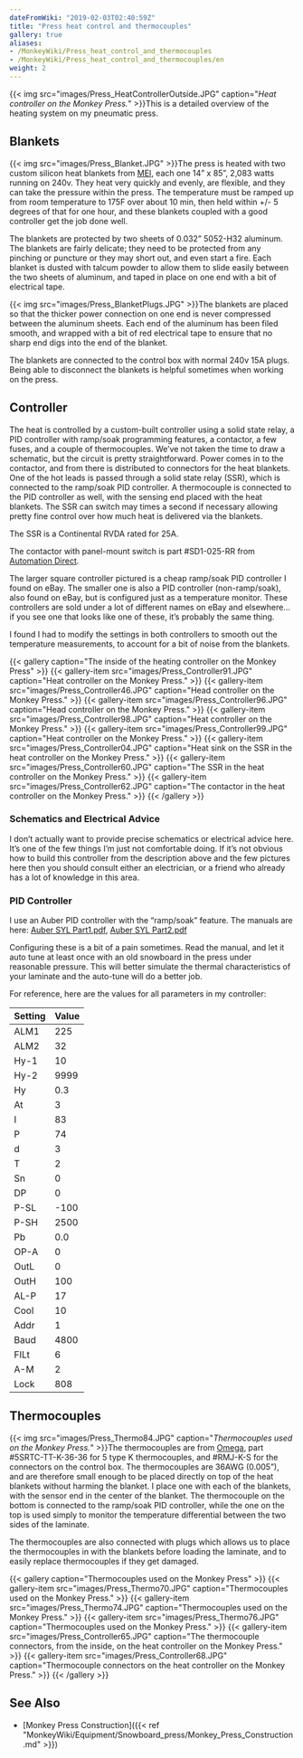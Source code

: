 ```yaml
---
dateFromWiki: "2019-02-03T02:40:59Z"
title: "Press heat control and thermocouples"
gallery: true
aliases:
- /MonkeyWiki/Press_heat_control_and_thermocouples
- /MonkeyWiki/Press_heat_control_and_thermocouples/en
weight: 2
---
```

{{< img src="images/Press_HeatControllerOutside.JPG" caption="_Heat controller on the Monkey Press._" >}}This is a detailed overview of the heating system on my pneumatic press.


## Blankets 
 

{{< img src="images/Press_Blanket.JPG" >}}The press is heated with two custom silicon heat blankets from [MEI](http://michaelsenterprises.com/), each one 14” x 85”, 2,083 watts running on 240v. They heat very quickly and evenly, are flexible, and they can take the pressure within the press. The temperature must be ramped up from room temperature to 175F over about 10 min, then held within +/- 5 degrees of that for one hour, and these blankets coupled with a good controller get the job done well.

The blankets are protected by two sheets of 0.032” 5052-H32 aluminum. The blankets are fairly delicate; they need to be protected from any pinching or puncture or they may short out, and even start a fire. Each blanket is dusted with talcum powder to allow them to slide easily between the two sheets of aluminum, and taped in place on one end with a bit of electrical tape.

{{< img src="images/Press_BlanketPlugs.JPG" >}}The blankets are placed so that the thicker power connection on one end is never compressed between the aluminum sheets. Each end of the aluminum has been filed smooth, and wrapped with a bit of red electrical tape to ensure that no sharp end digs into the end of the blanket. 

The blankets are connected to the control box with normal 240v 15A plugs. Being able to disconnect the blankets is helpful sometimes when working on the press. 


## Controller 
 

The heat is controlled by a custom-built controller using a solid state relay, a PID controller with ramp/soak programming features, a contactor, a few fuses, and a couple of thermocouples. We’ve not taken the time to draw a schematic, but the circuit is pretty straightforward. Power comes in to the contactor, and from there is distributed to connectors for the heat blankets. One of the hot leads is passed through a solid state relay (SSR), which is connected to the ramp/soak PID controller. A thermocouple is connected to the PID controller as well, with the sensing end placed with the heat blankets. The SSR can switch may times a second if necessary allowing pretty fine control over how much heat is delivered via the blankets.

The SSR is a Continental RVDA rated for 25A.

The contactor with panel-mount switch is part #SD1-025-RR from [Automation Direct](http://www.automationdirect.com).

The larger square controller pictured is a cheap ramp/soak PID controller I found on eBay. The smaller one is also a PID controller (non-ramp/soak), also found on eBay, but is configured just as a temperature monitor. These controllers are sold under a lot of different names on eBay and elsewhere… if you see one that looks like one of these, it’s probably the same thing.

I found I had to modify the settings in both controllers to smooth out the temperature measurements, to account for a bit of noise from the blankets. 

{{< gallery  caption="The inside of the heating controller on the Monkey Press" >}}
{{< gallery-item src="images/Press_Controller91.JPG" caption="Heat controller on the Monkey Press." >}}
{{< gallery-item src="images/Press_Controller46.JPG" caption="Head controller on the Monkey Press." >}}
{{< gallery-item src="images/Press_Controller96.JPG" caption="Head controller on the Monkey Press." >}}
{{< gallery-item src="images/Press_Controller98.JPG" caption="Heat controller on the Monkey Press." >}}
{{< gallery-item src="images/Press_Controller99.JPG" caption="Heat controller on the Monkey Press." >}}
{{< gallery-item src="images/Press_Controller04.JPG" caption="Heat sink on the SSR in the heat controller on the Monkey Press." >}}
{{< gallery-item src="images/Press_Controller60.JPG" caption="The SSR in the heat controller on the Monkey Press." >}}
{{< gallery-item src="images/Press_Controller62.JPG" caption="The contactor in the heat controller on the Monkey Press." >}}
{{< /gallery >}}



### Schematics and Electrical Advice 
I don’t actually want to provide precise schematics or electrical advice here. It’s one of the few things I’m just not comfortable doing. If it’s not obvious how to build this controller from the description above and the few pictures here then you should consult either an electrician, or a friend who already has a lot of knowledge in this area. 


### PID Controller 
I use an Auber PID controller with the “ramp/soak” feature. The manuals are here: 
[Auber SYL Part1.pdf](/files/Auber_SYL_Part1.pdf), 
[Auber SYL Part2.pdf](/files/Auber_SYL_Part2.pdf)

Configuring these is a bit of a pain sometimes. Read the manual, and let it auto tune at least once with an old snowboard in the press under reasonable pressure. This will better simulate the thermal characteristics of your laminate and the auto-tune will do a better job.

For reference, here are the values for all parameters in my controller:

| Setting | Value |
| ------- | ----- |
| ALM1 | 225 |
| ALM2 | 32 |
| Hy-1 | 10 |
| Hy-2 | 9999 |
| Hy | 0.3 |
| At | 3 |
| I | 83 |
| P | 74 |
| d | 3 |
| T | 2 |
| Sn | 0 |
| DP | 0 |
| P-SL | -100 |
| P-SH | 2500 |
| Pb | 0.0 |
| OP-A | 0 |
| OutL | 0 |
| OutH | 100 |
| AL-P | 17 |
| Cool | 10 |
| Addr | 1 |
| Baud | 4800 |
| FILt | 6 |
| A-M | 2 |
| Lock | 808 |


## Thermocouples 
 

{{< img src="images/Press_Thermo84.JPG" caption="_Thermocouples used on the Monkey Press._" >}}The thermocouples are from [Omega](http://www.omega.com), part #5SRTC-TT-K-36-36 for 5 type K thermocouples, and #RMJ-K-S for the connectors on the control box. The thermocouples are 36AWG (0.005”), and are therefore small enough to be placed directly on top of the heat blankets without harming the blanket. I place one with each of the blankets, with the sensor end in the center of the blanket. The thermocouple on the bottom is connected to the ramp/soak PID controller, while the one on the top is used simply to monitor the temperature differential between the two sides of the laminate.

The thermocouples are also connected with plugs which allows us to place the thermocouples in with the blankets before loading the laminate, and to easily replace thermocouples if they get damaged.

{{< gallery  caption="Thermocouples used on the Monkey Press" >}}
{{< gallery-item src="images/Press_Thermo70.JPG" caption="Thermocouples used on the Monkey Press." >}}
{{< gallery-item src="images/Press_Thermo74.JPG" caption="Thermocouples used on the Monkey Press." >}}
{{< gallery-item src="images/Press_Thermo76.JPG" caption="Thermocouples used on the Monkey Press." >}}
{{< gallery-item src="images/Press_Controller65.JPG" caption="The thermocouple connectors, from the inside, on the heat controller on the Monkey Press." >}}
{{< gallery-item src="images/Press_Controller68.JPG" caption="Thermocouple connectors on the heat controller on the Monkey Press." >}}
{{< /gallery >}}



## See Also 
- [Monkey Press Construction]({{< ref "MonkeyWiki/Equipment/Snowboard_press/Monkey_Press_Construction.md" >}})



